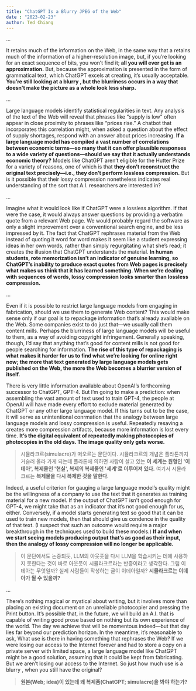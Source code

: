 ```yaml
---
title: "ChatGPT Is a Blurry JPEG of the Web"
date : "2023-02-23"
author: Ted Chiang
---
```

...

It retains much of the information on the Web, in the same way that a retains much of the information of a higher-resolution image, but, if you’re looking for an exact sequence of bits, you won’t find it; **all you will ever get is an approximation.** But, because the approximation is presented in the form of grammatical text, which ChatGPT excels at creating, it’s usually acceptable. **You’re still looking at a blurry , but the blurriness occurs in a way that doesn’t make the picture as a whole look less sharp.**

...

Large language models identify statistical regularities in text. Any analysis of the text of the Web will reveal that phrases like “supply is low” often appear in close proximity to phrases like “prices rise.” A chatbot that incorporates this correlation might, when asked a question about the effect of supply shortages, respond with an answer about prices increasing. **If a large language model has compiled a vast number of correlations between economic terms—so many that it can offer plausible responses to a wide variety of questions—should we say that it actually understands economic theory?** Models like ChatGPT aren’t eligible for the Hutter Prize for a variety of reasons, one of which is that **they don’t reconstruct the original text precisely—i.e., they don’t perform lossless compression.** But is it possible that their lossy compression nonetheless indicates real understanding of the sort that A.I. researchers are interested in?

...

Imagine what it would look like if ChatGPT were a lossless algorithm. If that were the case, it would always answer questions by providing a verbatim quote from a relevant Web page. We would probably regard the software as only a slight improvement over a conventional search engine, and be less impressed by it. The fact that ChatGPT rephrases material from the Web instead of quoting it word for word makes it seem like a student expressing ideas in her own words, rather than simply regurgitating what she’s read; it creates the illusion that ChatGPT understands the material. **In human students, rote memorization isn’t an indicator of genuine learning, so ChatGPT’s inability to produce exact quotes from Web pages is precisely what makes us think that it has learned something. When we’re dealing with sequences of words, lossy compression looks smarter than lossless compression.**

...

Even if it is possible to restrict large language models from engaging in fabrication, should we use them to generate Web content? This would make sense only if our goal is to repackage information that’s already available on the Web. Some companies exist to do just that—we usually call them content mills. Perhaps the blurriness of large language models will be useful to them, as a way of avoiding copyright infringement. Generally speaking, though, I’d say that anything that’s good for content mills is not good for people searching for information. **The rise of this type of repackaging is what makes it harder for us to find what we’re looking for online right now; the more that text generated by large language models gets published on the Web, the more the Web becomes a blurrier version of itself.**

There is very little information available about OpenAI’s forthcoming successor to ChatGPT, GPT-4. But I’m going to make a prediction: when assembling the vast amount of text used to train GPT-4, the people at OpenAI will have made every effort to exclude material generated by ChatGPT or any other large language model. If this turns out to be the case, it will serve as unintentional conrmation that the analogy between large language models and lossy compression is useful. Repeatedly resaving a creates more compression artifacts, because more information is lost every time. **It’s the digital equivalent of repeatedly making photocopies of photocopies in the old days. The image quality only gets worse.**
> 시뮬라크르(simulacre)가 떠오르는 문단이다. 시뮬라크르의 개념은 플라톤까지 거슬러 올라 가게 되는데 플라톤에 의하면 사람이 살고 있는 **이 세계는 원형인 '이데아', 복제물인 '현실', 복제의 복제물인 '세계'로 이루어져 있다.** 여기서 시뮬라크르는 **복제물을 다시 복제한 것을 말한다**. 

Indeed, a useful criterion for gauging a large language model’s quality might be the willingness of a company to use the text that it generates as training material for a new model. If the output of ChatGPT isn’t good enough for GPT-4, we might take that as an indicator that it’s not good enough for us, either. Conversely, if a model starts generating text so good that it can be used to train new models, then that should give us condence in the quality of that text. (I suspect that such an outcome would require a major breakthrough in the techniques used to build these models.) **If and when we start seeing models producing output that’s as good as their input, then the analogy of lossy compression will no longer be applicable.**
> 이 문단에서도 논증되듯, LLM의 아웃풋을 다시 LLM을 학습시키는 데에 사용하지 못한다는 것이 바로 아웃풋이 시뮬라크르라는 반증이라고 생각한다. 그럼 이데아는 무엇일까? 실제 사람들이 작성하는 글이 이데아일까? **시뮬라크르는 이데아가 될 수 있을까?**

...

There’s nothing magical or mystical about writing, but it involves more than placing an existing document on an unreliable photocopier and pressing the Print button. It’s possible that, in the future, we will build an A.I. that is capable of writing good prose based on nothing but its own experience of the world. The day we achieve that will be momentous indeed—but that day lies far beyond our prediction horizon. In the meantime, it’s reasonable to ask, What use is there in having something that rephrases the Web? If we were losing our access to the Internet forever and had to store a copy on a private server with limited space, a large language model like ChatGPT might be a good solution, assuming that it could be kept from fabricating. But we aren’t losing our access to the Internet. So just how much use is a blurry , when you still have the original?
> **원본(Web; idea)이 있는데 왜 복제품(ChatGPT; simulacre)을 봐야 하는가?**